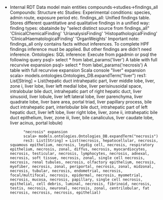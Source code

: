 - Internal RDT
	Data model main entities
		compounds->studies->findings_all
		Compounds: Structure etc
		Studies: Experimental conditions: species, admin route, exposure period etc.
		findings_all: Unified findings table. Stores different quantitative and qualitative findings in a unified way:
					finding types: obatainde by "select distinct source from findings_all"
						'ClinicalChemicalFinding'
						'UrianalysisFinding'
						'HistopathologicalFinding'
						'ClinicalHaematologicalFinding'
						'OrganWeights'
		Important note: findings_all only contains facts without inferences. To complete HPF findings inference must be applied. But other findings are didn't need inference.
	Ontologies:
		SQL inference:
			Execute from pgadmin or psql the following query
			psql> select * from label_params('liver')
				A table with full recurvive expansion
			psql> select * from label_params('necrosis')
				A table with full recurvive expansion
		Scala console
			"liver" expansion
			scala> models.ontologies.Ontologies_DB.expandTerm("liver")
			res1: List[String] = List(hepatic duct intrahepatic part, liver middle lobe, liver, zone i, liver lobe, liver left medial lobe, liver perisinusoidal space, intralobular bile duct, intrahepatic part of right hepatic duct, liver sinusoid, liver lobule, liver left lateral lobe, liver parenchyma, liver quadrate lobe, liver bare area, portal triad, liver papillary process, bile duct intrahepatic part, interlobular bile duct, intrahepatic part of left hepatic duct, liver left lobe, liver right lobe, liver, zone ii, intrahepatic bile duct epithelium, liver, zone iii, liver, bile canaliculus, liver caudate lobe, liver acinus, portal lobule)

			"necrosis" expansion
			scala> models.ontologies.Ontologies_DB.expandTerm("necrosis")
			res3: List[String] = List(necrosis, hepatocellular, necrosis, squamous epithelium, necrosis, leydig cell, necrosis, respiratory epithelium, necrosis, zonal, diffus, necrosis, myocardiocytes, necrosis, testicular, necrosis, lymphocytes, necrosis, adnexal, necrosis, soft tissue, necrosis, zonal, single cell necrosis, necrosis, renal tubules, necrosis, olfactory epithelium, necrosis, myofiber, necrosis, zonal, periportal, necrosis, zonal, midzonal, necrosis, tubular, necrosis, endometrial, necrosis, focal/multifocal, necrosis, epidermal, necrosis, myometrial, necrosis, mucosa, necrosis, papillary, single cell necrosis, epithelial, cell debris, luminal, necrosis, fibrinoid, necrosis, testis, necrosis, neuronal, necrosis, zonal, centrilobular, fat necrosis, necrosis, necrosis, epithelial)

